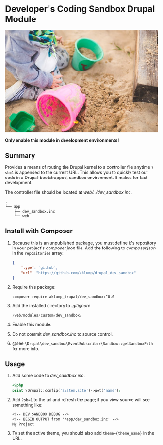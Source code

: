 # Developer's Coding Sandbox Drupal Module

![sandbox](images/sandbox.jpg)

**Only enable this module in development environments!**

## Summary

Provides a means of routing the Drupal kernel to a controller file anytime `?sb=1` is appended to the current URL. This allows you to quickly test out code in a Drupal-bootstrapped, sandbox environment. It makes for fast development.

The controller file should be located at _web/../dev_sandbox.inc_.

```text
.
└── app
    ├── dev_sandbox.inc
    └── web
```

##   Install with Composer

1. Because this is an unpublished package, you must define it's repository in
   your project's _composer.json_ file. Add the following to _composer.json_ in
   the `repositories` array:
   
    ```json
    {
        "type": "github",
        "url": "https://github.com/aklump/drupal_dev_sandbox"
    }
    ```
1. Require this package:
   
    ```
    composer require aklump_drupal/dev_sandbox:^0.0
    ```
1. Add the installed directory to _.gitignore_
   
   ```php
   /web/modules/custom/dev_sandbox/
   ```

1. Enable this module.
2. Do not commit _dev\_sandbox.inc_ to source control.
3. @see `\Drupal\dev_sandbox\EventSubscriber\Sandbox::getSandboxPath` for more info.

## Usage

1. Add some code to _dev\_sandbox.inc_.

      ```php
      <?php
      print \Drupal::config('system.site')->get('name');
      ```   
1. Add `?sb=1` to the url and refresh the page; if you view source will see something like:

      ```text
      <!-- DEV SANDBOX DEBUG -->
      <!-- BEGIN OUTPUT from '/app/dev_sandbox.inc' -->
      My Project
      ```
1. To set the active theme, you should also add `theme={theme_name}` in the URL.
